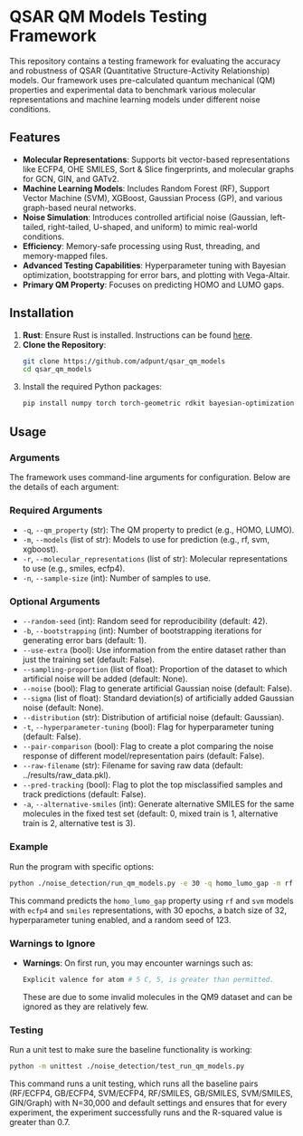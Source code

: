 # QSAR QM Models Testing Framework

This repository contains a testing framework for evaluating the accuracy and robustness of QSAR (Quantitative Structure-Activity Relationship) models. Our framework uses pre-calculated quantum mechanical (QM) properties and experimental data to benchmark various molecular representations and machine learning models under different noise conditions.

## Features

- **Molecular Representations**: Supports bit vector-based representations like ECFP4, OHE SMILES, Sort & Slice fingerprints, and molecular graphs for GCN, GIN, and GATv2.
- **Machine Learning Models**: Includes Random Forest (RF), Support Vector Machine (SVM), XGBoost, Gaussian Process (GP), and various graph-based neural networks.
- **Noise Simulation**: Introduces controlled artificial noise (Gaussian, left-tailed, right-tailed, U-shaped, and uniform) to mimic real-world conditions.
- **Efficiency**: Memory-safe processing using Rust, threading, and memory-mapped files.
- **Advanced Testing Capabilities**: Hyperparameter tuning with Bayesian optimization, bootstrapping for error bars, and plotting with Vega-Altair.
- **Primary QM Property**: Focuses on predicting HOMO and LUMO gaps.

## Installation

1. **Rust**: Ensure Rust is installed. Instructions can be found [here](https://www.rust-lang.org/tools/install).
2. **Clone the Repository**:
    ```sh
    git clone https://github.com/adpunt/qsar_qm_models
    cd qsar_qm_models
    ```
3. Install the required Python packages:
	```sh
	pip install numpy torch torch-geometric rdkit bayesian-optimization altair pandas scikit-learn xgboost catboost
	```

## Usage 

### Arguments

The framework uses command-line arguments for configuration. Below are the details of each argument:

### Required Arguments
- `-q`, `--qm_property` (str): The QM property to predict (e.g., HOMO, LUMO).
- `-m`, `--models` (list of str): Models to use for prediction (e.g., rf, svm, xgboost).
- `-r`, `--molecular_representations` (list of str): Molecular representations to use (e.g., smiles, ecfp4).
- `-n`, `--sample-size` (int): Number of samples to use.

### Optional Arguments
- `--random-seed` (int): Random seed for reproducibility (default: 42).
- `-b`, `--bootstrapping` (int): Number of bootstrapping iterations for generating error bars (default: 1).
- `--use-extra` (bool): Use information from the entire dataset rather than just the training set (default: False).
- `--sampling-proportion` (list of float): Proportion of the dataset to which artificial noise will be added (default: None).
- `--noise` (bool): Flag to generate artificial Gaussian noise (default: False).
- `--sigma` (list of float): Standard deviation(s) of artificially added Gaussian noise (default: None).
- `--distribution` (str): Distribution of artificial noise (default: Gaussian).
- `-t`, `--hyperparameter-tuning` (bool): Flag for hyperparameter tuning (default: False).
- `--pair-comparison` (bool): Flag to create a plot comparing the noise response of different model/representation pairs (default: False).
- `--raw-filename` (str): Filename for saving raw data (default: ../results/raw_data.pkl).
- `--pred-tracking` (bool): Flag to plot the top misclassified samples and track predictions (default: False).
- `-a`, `--alternative-smiles` (int): Generate alternative SMILES for the same molecules in the fixed test set (default: 0, mixed train is 1, alternative train is 2, alternative test is 3).

### Example

Run the program with specific options:
```bash
python ./noise_detection/run_qm_models.py -e 30 -q homo_lumo_gap -m rf svm -r ecfp4 smiles --batch-size 32 --hyperparameter_tuning True --random-seed 123
```

This command predicts the `homo_lumo_gap` property using `rf` and `svm` models with `ecfp4` and `smiles` representations, with 30 epochs, a batch size of 32, hyperparameter tuning enabled, and a random seed of 123.

### Warnings to Ignore

- **Warnings**: On first run, you may encounter warnings such as:
	```sh
	Explicit valence for atom # 5 C, 5, is greater than permitted.
	```
	These are due to some invalid molecules in the QM9 dataset and can be ignored as they are relatively few.

### Testing

Run a unit test to make sure the baseline functionality is working:
```bash
python -m unittest ./noise_detection/test_run_qm_models.py
```

This command runs a unit testing, which runs all the baseline pairs (RF/ECFP4, GB/ECFP4, SVM/ECFP4, RF/SMILES, GB/SMILES, SVM/SMILES, GIN/Graph) with N=30,000 and default settings and ensures that for every experiment, the experiment successfully runs and the R-squared value is greater than 0.7.